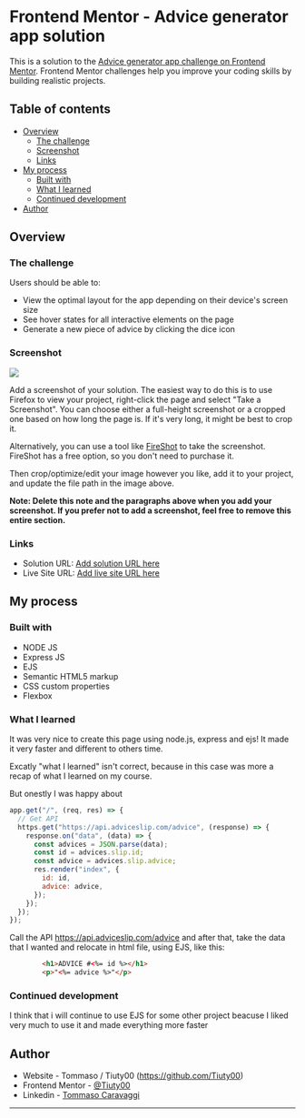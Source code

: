 # Frontend Mentor - Advice generator app solution

This is a solution to the [Advice generator app challenge on Frontend Mentor](https://www.frontendmentor.io/challenges/advice-generator-app-QdUG-13db). Frontend Mentor challenges help you improve your coding skills by building realistic projects.

## Table of contents

- [Overview](#overview)
  - [The challenge](#the-challenge)
  - [Screenshot](#screenshot)
  - [Links](#links)
- [My process](#my-process)
  - [Built with](#built-with)
  - [What I learned](#what-i-learned)
  - [Continued development](#continued-development)
- [Author](#author)



## Overview

### The challenge

Users should be able to:

- View the optimal layout for the app depending on their device's screen size
- See hover states for all interactive elements on the page
- Generate a new piece of advice by clicking the dice icon

### Screenshot

![](./screenshot.jpg)

Add a screenshot of your solution. The easiest way to do this is to use Firefox to view your project, right-click the page and select "Take a Screenshot". You can choose either a full-height screenshot or a cropped one based on how long the page is. If it's very long, it might be best to crop it.

Alternatively, you can use a tool like [FireShot](https://getfireshot.com/) to take the screenshot. FireShot has a free option, so you don't need to purchase it. 

Then crop/optimize/edit your image however you like, add it to your project, and update the file path in the image above.

**Note: Delete this note and the paragraphs above when you add your screenshot. If you prefer not to add a screenshot, feel free to remove this entire section.**

### Links

- Solution URL: [Add solution URL here](https://your-solution-url.com)
- Live Site URL: [Add live site URL here](https://your-live-site-url.com)

## My process

### Built with

- NODE JS
- Express JS
- EJS
- Semantic HTML5 markup
- CSS custom properties
- Flexbox

### What I learned

It was very nice to create this page using node.js, express and ejs! It made it very faster and different to others time.

Excatly "what I learned" isn't correct, because in this case was more a recap of what I learned on my course.

But onestly I was happy about 

```js
app.get("/", (req, res) => {
  // Get API
  https.get("https://api.adviceslip.com/advice", (response) => {
    response.on("data", (data) => {
      const advices = JSON.parse(data);
      const id = advices.slip.id;
      const advice = advices.slip.advice;
      res.render("index", {
        id: id,
        advice: advice,
      });
    });
  });
});
```

Call the API https://api.adviceslip.com/advice and after that, take the data that I wanted and relocate in html file, using EJS, like this: 

```html
        <h1>ADVICE #<%= id %></h1>
        <p>"<%= advice %>"</p>
```

### Continued development

I think that i will continue to use EJS for some other project beacuse I liked very much to use it and made everything more faster

## Author

- Website - Tommaso / Tiuty00 (https://github.com/Tiuty00)
- Frontend Mentor - [@Tiuty00](https://www.frontendmentor.io/profile/Tiuty00)
- Linkedin - [Tommaso Caravaggi](https://www.linkedin.com/in/tommaso-caravaggi-66b130251/)

------------------------------------------------------------------------------------------

